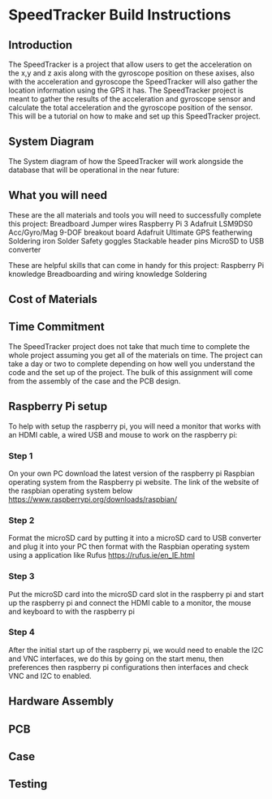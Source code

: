 # SpeedTracker Build Instructions

## Introduction
The SpeedTracker is a project that allow users to get the acceleration on the x,y and z axis along with the gyroscope position on these axises, also with the acceleration and gyroscope the SpeedTracker will also gather the location information using the GPS it has. The SpeedTracker project is meant to gather the results of the acceleration and gyroscope sensor and calculate the total acceleration and the gyroscope position of the sensor. This will be a tutorial on how to make and set up this SpeedTracker project. 

## System Diagram
The System diagram of how the SpeedTracker will work alongside the database that will be operational in the near future:


## What you will need
These are the all materials and tools you will need to successfully complete this project:
Breadboard 
Jumper wires
Raspberry Pi 3
Adafruit LSM9DS0 Acc/Gyro/Mag 9-DOF breakout board
Adafruit Ultimate GPS featherwing 
Soldering iron
Solder
Safety goggles
Stackable header pins 
MicroSD to USB converter

These are helpful skills that can come in handy for this project:
Raspberry Pi knowledge 
Breadboarding and wiring knowledge 
Soldering 

## Cost of Materials 


## Time Commitment
The SpeedTracker project does not take that much time to complete the whole project assuming you get all of the materials on time. The project can take a day or two to complete depending on how well you understand the code and the set up of the project. The bulk of this assignment will come from the assembly of the case and the PCB design. 

## Raspberry Pi setup
To help with setup the raspberry pi, you will need a monitor that works with an HDMI cable, a wired USB and mouse to work on the raspberry pi:

### Step 1 
On your own PC download the latest version of the raspberry pi Raspbian operating system from the Raspberry pi website. The link of the website of the raspbian operating system below
https://www.raspberrypi.org/downloads/raspbian/

### Step 2
Format the microSD card by putting it into a microSD card to USB converter and plug it into your PC then format with the Raspbian operating system using a application like Rufus
https://rufus.ie/en_IE.html

### Step 3 
Put the microSD card into the microSD card slot in the raspberry pi and start up the raspberry pi and connect the HDMI cable to a monitor, the mouse and keyboard to with the raspberry pi

### Step 4
After the initial start up of the raspberry pi, we would need to enable the I2C and VNC interfaces, we do this by going on the start menu, then preferences then raspberry pi configurations then interfaces and check VNC and I2C to enabled. 

## Hardware Assembly

## PCB 

## Case 

## Testing


